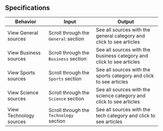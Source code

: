## Specifications

| Behavior            | Input                         | Output                        |
| ------------------- | ----------------------------- | ----------------------------- |
| View General sources | Scroll through the  `General` section | See all sources with the general category and click to see articles|
| View Business sources | Scroll through the  `Business` section | See all sources with the business category and click to see articles|
| View Sports sources | Scroll through the  `Sports` section | See all sources with the sports category and click to see articles|
| View Science sources | Scroll through the  `Science` section | See all sources with the science category and click to see articles|
| View Technology sources | Scroll through the  `Technology` section | See all sources with the tech category and click to see articles|